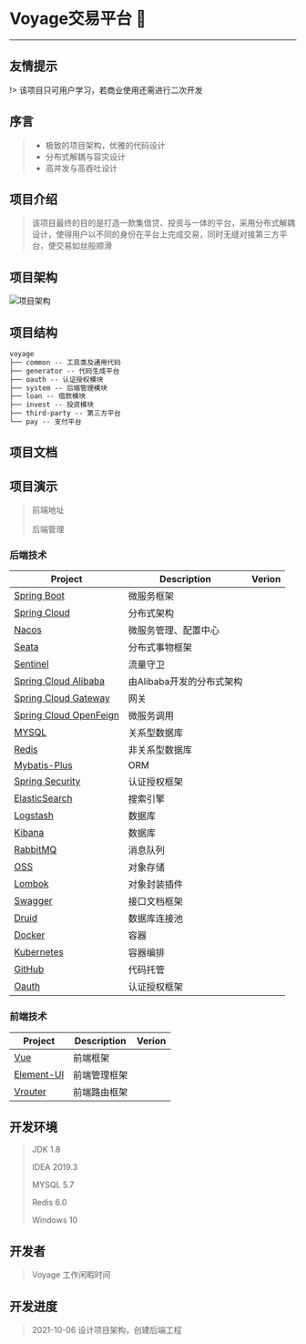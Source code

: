 # Voyage交易平台  :100:

---

## 友情提示
!> 该项目只可用户学习，若商业使用还需进行二次开发

## 序言

> - 极致的项目架构，优雅的代码设计
> - 分布式解耦与容灾设计
> - 高并发与高吞吐设计

## 项目介绍

> 该项目最终的目的是打造一款集借贷、投资与一体的平台，采用分布式解耦设计，使得用户以不同的身份在平台上完成交易，同时无缝对接第三方平台，使交易如丝般顺滑

## 项目架构
![项目架构](https://voyage-docs.oss-cn-beijing.aliyuncs.com/voyage-architect.png?Expires=1633524223&OSSAccessKeyId=TMP.3KkKRwSFgfniXhRLy73XDdDAkJbFVoMaHBgmdoDez6C1uXqEY5aVpWH4awaMmdv1HeBUEjLoCe7G7GG66exj3jg8WoF3ty&Signature=3pjU95B29t8mMqp7okq7JPI90n0%3D&versionId=CAEQFhiBgIDpu9TV4hciIDA0M2Q5MjAxNWU5MjRjYTFiNjdiYTgyMzQ1MTE3ZjU2&response-content-type=application%2Foctet-stream)


## 项目结构

``` xml
voyage
├── common -- 工具类及通用代码
├── generator -- 代码生成平台
├── oauth -- 认证授权模块
├── system -- 后端管理模块
├── loan -- 借款模块
├── invest -- 投资模块
├── third-party -- 第三方平台
└── pay -- 支付平台
```

## 项目文档

## 项目演示

> 前端地址
>
> 后端管理

### 后端技术
| Project    | Description    |  Verion  |
| ----------- | --------- | ------------ |
| [Spring Boot](https://spring.io/projects/spring-boot)       |  微服务框架  |    |
| [Spring Cloud](https://spring.io/projects/spring-cloud)       | 分布式架构 |    |
| [Nacos](https://nacos.io/zh-cn/docs/quick-start.html)       | 微服务管理、配置中心 |    |
| [Seata](https://seata.io/en-us/)       | 分布式事物框架 |    |
| [Sentinel](https://gitee.com/rmlb/Sentinel/)       | 流量守卫 |    |
| [Spring Cloud Alibaba](https://spring.io/projects/spring-cloud-alibaba)       | 由Alibaba开发的分布式架构 |    |
| [Spring Cloud Gateway](https://spring.io/projects/spring-cloud-gateway)       | 网关 |    |
| [Spring Cloud OpenFeign](https://spring.io/projects/spring-cloud-openfeign)       | 微服务调用 |    |
| [MYSQL](https://www.mysql.com/)       | 关系型数据库 |    |
| [Redis](https://redis.io/)       | 非关系型数据库 |    |
| [Mybatis-Plus](https://baomidou.com/)       | ORM |    |
| [Spring Security](https://spring.io/projects/spring-security)       | 认证授权框架 |    |
| [ElasticSearch](https://www.elastic.co/cn/elasticsearch/)       | 搜索引擎 |    |
| [Logstash](https://www.mysql.com/)       | 数据库 |    |
| [Kibana](https://www.mysql.com/)       | 数据库 |    |
| [RabbitMQ](https://www.rabbitmq.com/)       | 消息队列 |    |
| [OSS](https://account.aliyun.com/)       | 对象存储 |    |
| [Lombok](https://projectlombok.org/)       | 对象封装插件 |    |
| [Swagger](https://swagger.io/)       | 接口文档框架 |    |
| [Druid](https://druid.apache.org/)       | 数据库连接池 |    |
| [Docker](https://www.docker.com/)       | 容器 |    |
| [Kubernetes](https://kubernetes.io/docs/home/)       | 容器编排 |    |
| [GitHub](https://www.github.com/)       | 代码托管 |    |
| [Oauth](https://oauth.net/2/)       | 认证授权框架 |    |


### 前端技术
| Project    | Description    |  Verion  |
| ----------- | --------- | ------------ |
| [Vue](https://cn.vuejs.org/)       |  前端框架  |    |
| [Element-UI](https://element.eleme.cn/)       |  前端管理框架  |    |
| [Vrouter](https://router.vuejs.org/zh/)       |  前端路由框架  |    |


## 开发环境

> JDK 1.8
>
> IDEA 2019.3
>
> MYSQL 5.7
>
> Redis 6.0
>
> Windows 10   

## 开发者

> Voyage 工作闲暇时间
>
## 开发进度
> 2021-10-06 设计项目架构，创建后端工程



